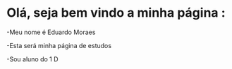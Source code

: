 # Olá, seja bem vindo a minha página :

-Meu nome é Eduardo Moraes

-Esta será minha página de estudos

-Sou aluno do 1 D

